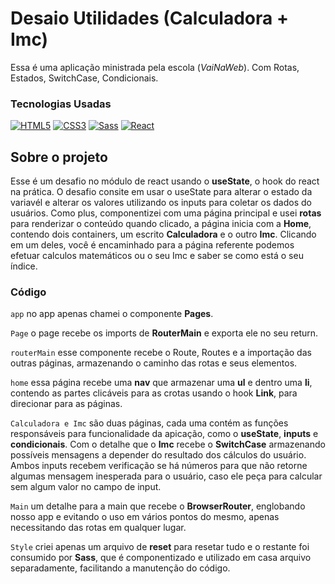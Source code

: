 # Desaio Utilidades (Calculadora + Imc)

Essa é uma aplicação ministrada pela escola (_VaiNaWeb_). Com Rotas, Estados, SwitchCase, Condicionais.

### Tecnologias Usadas

[![HTML5](https://img.shields.io/badge/HTML5-E34F26?style=for-the-badge&logo=html5&logoColor=white)](https://developer.mozilla.org/en-US/docs/Web/HTML)
[![CSS3](https://img.shields.io/badge/CSS3-1572B6?style=for-the-badge&logo=css3&logoColor=white)](https://developer.mozilla.org/en-US/docs/Web/CSS)
[![Sass](https://img.shields.io/badge/Sass-CC6699?style=for-the-badge&logo=sass&logoColor=white)](https://sass-lang.com/)
[![React](https://img.shields.io/badge/React-20232A?style=for-the-badge&logo=react&logoColor=61DAFB)](https://reactjs.org/)


## Sobre o projeto

Esse é um desafio no módulo de react usando o __useState__, o hook do react na prática. O desafio consite em usar o useState para alterar o estado da variavél e alterar os valores utilizando os inputs para coletar os dados do usuários.
Como plus, componentizei com uma página principal e usei __rotas__ para renderizar o conteúdo quando clicado, a página inicia com a __Home__, contendo dois containers, um escrito __Calculadora__ e o outro __Imc__. Clicando em um deles, você é encaminhado para a página referente podemos efetuar calculos matemáticos ou o seu Imc e saber se como está o seu índice.

### Código

`app` no app apenas chamei o componente __Pages__.

`Page` o page recebe os imports de __RouterMain__ e exporta ele no seu return.

`routerMain` esse componente recebe o Route, Routes e a importação das outras páginas, armazenando o caminho das rotas e seus elementos.

`home` essa página recebe uma __nav__ que armazenar uma __ul__ e dentro uma __li__, contendo as partes clicáveis para as crotas usando o hook __Link__, para direcionar para as páginas.

`Calculadora e Imc` são duas páginas, cada uma contém as funções responsáveis para funcionalidade da apicação, como o 
__useState__, __inputs__ e __condicionais__. Com o detalhe que o __Imc__ recebe o __SwitchCase__ armazenando possíveis mensagens a depender do resultado dos cálculos do usuário.
Ambos inputs recebem verificação se há números para que não retorne algumas mensagem inesperada para o usuário, caso ele peça para calcular sem algum valor no campo de input.

`Main` um detalhe para a main que recebe o __BrowserRouter__, englobando nosso app e evitando o uso em vários pontos do mesmo, apenas necessitando das rotas em qualquer lugar.

`Style` criei apenas um arquivo de __reset__ para resetar tudo e o restante foi consumido por __Sass__, que é componentizado e utilizado em casa arquivo separadamente, facilitando a manutenção do código.
